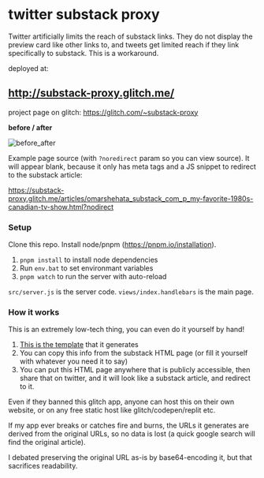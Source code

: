 # twitter substack proxy

Twitter artificially limits the reach of substack links. They do not display the preview card like other links to, and tweets get limited reach if they link specifically to substack. This is a workaround.

deployed at:

## http://substack-proxy.glitch.me/

project page on glitch: https://glitch.com/~substack-proxy

**before / after**

![before_after](https://github.com/OmarShehata/twitter-substack-proxy/assets/1711126/07766d92-96c6-4b43-9980-1d81cfe2b3d3)

Example page source (with `?noredirect` param so you can view source). It will appear blank, because it only has meta tags and a JS snippet to redirect to the substack article:

https://substack-proxy.glitch.me/articles/omarshehata_substack_com_p_my-favorite-1980s-canadian-tv-show.html?nodirect

### Setup

Clone this repo. Install node/pnpm (https://pnpm.io/installation).

1. `pnpm install` to install node dependencies
1. Run `env.bat` to set environmant variables 
1. `pnpm watch` to run the server with auto-reload

`src/server.js` is the server code. `views/index.handlebars` is the main page. 

### How it works

This is an extremely low-tech thing, you can even do it yourself by hand!

1. [This is the template](views/article-card-template.handlebars) that it generates
2. You can copy this info from the substack HTML page (or fill it yourself with whatever you need it to say)
3. You can put this HTML page anywhere that is publicly accessible, then share that on twitter, and it will look like a substack article, and redirect to it. 

Even if they banned this glitch app, anyone can host this on their own website, or on any free static host like glitch/codepen/replit etc. 

If my app ever breaks or catches fire and burns, the URLs it generates are derived from the original URLs, so no data is lost (a quick google search will find the original article).

I debated preserving the original URL as-is by base64-encoding it, but that sacrifices readability.

